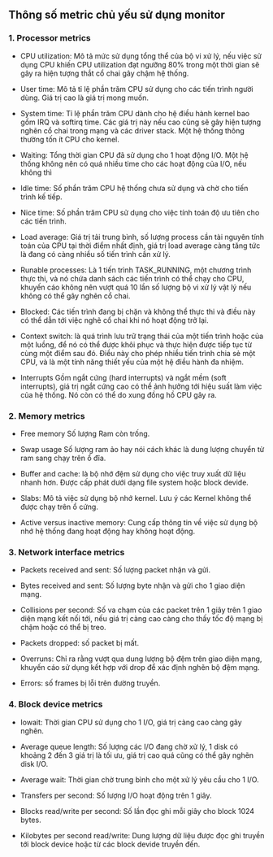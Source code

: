 ## Thông số metric chủ yếu sử dụng monitor

### 1. Processor metrics

* CPU utilization: Mô tả mức sử dụng tổng thể của bộ vi xử lý, nếu việc sử dụng CPU khiến CPU utilization đạt ngưỡng 80% trong một thời gian sẽ gây ra hiện tượng thắt cổ chai gây chậm hệ thống.

* User time: Mô tả tỉ lệ phần trăm CPU sử dụng cho các tiến trình người dùng. Giá trị cao là giá trị mong muốn.

* System time: Tỉ lệ phần trăm CPU dành cho hệ điều hành kernel bao gồm IRQ và softirq time. Các giá trị này nếu cao cũng sẽ gây hiện tượng nghẽn cổ chai trong mạng và các driver stack. Một hệ thống thông thường tốn ít CPU cho kernel.

* Waiting: Tổng thời gian CPU đã sử dụng cho 1 hoạt động I/O. Một hệ thống không nên có quá nhiều time cho các hoạt động của I/O, nếu không thì

* Idle time: Số phần trăm CPU hệ thống chưa sử dụng và chờ cho tiến trình kế tiếp.

* Nice time: Số phần trăm CPU sử dụng cho việc tính toán độ ưu tiên cho các tiến trình.

* Load average: Giá trị tải trung bình, số lượng process cần tài nguyên tính toán của CPU tại thời điểm nhất định, giá trị load average càng tăng tức là đang có càng nhiều số tiến trình cần xử lý.

* Runable processes: Là 1 tiến trình TASK_RUNNING, một chương trình thực thi, và nó chứa danh sách các tiến trình có thể chạy cho CPU, khuyến cáo không nên vượt quá 10 lần số lượng bộ vi xử lý vật lý nếu không có thể gây nghẽn cổ chai.

* Blocked: Các tiến trình đang bị chặn và không thể thực thi và điều này có thể dẫn tới việc nghẽ cổ chai khi nó hoạt động trở lại.

* Context switch: là quá trình lưu trữ trạng thái của một tiến trình hoặc của một luồng, để nó có thể được khôi phục và thực hiện được tiếp tục từ cùng một điểm sau đó. Điều này cho phép nhiều tiến trình chia sẻ một CPU, và là một tính năng thiết yếu của một hệ điều hành đa nhiệm.

* Interrupts Gồm ngắt cứng (hard interrupts) và ngắt mềm (soft interrupts), giá trị ngắt cứng cao có thể ảnh hưởng tới hiệu suất làm việc của hệ thống. Nó còn có thể do xung đồng hồ CPU gây ra.

### 2. Memory metrics

* Free memory Số lượng Ram còn trống.

* Swap usage Số lượng ram ảo hay nói cách khác là dung lượng chuyển từ ram sang chạy trên ổ đĩa.

* Buffer and cache: là bộ nhớ đệm sử dụng cho việc truy xuất dữ liệu nhanh hơn. Được cấp phát dưới dạng file system hoặc block devide.

* Slabs: Mô tả việc sử dụng bộ nhớ kernel. Lưu ý các Kernel không thể được chạy trên ổ cứng.

* Active versus inactive memory: Cung cấp thông tin về việc sử dụng bộ nhớ hệ thống đang hoạt động hay không hoạt động.

### 3. Network interface metrics

* Packets received and sent: Số lượng packet nhận và gửi.

* Bytes received and sent: Số lượng byte nhận và gửi cho 1 giao diện mạng.

* Collisions per second: Số va chạm của các packet trên 1 giây trên 1 giao diện mạng kết nối tới, nếu giá trị càng cao càng cho thấy tốc độ mạng bị chậm hoặc có thể bị treo.

* Packets dropped: số packet bị mất.

* Overruns: Chỉ ra rằng vượt qua dung lượng bộ đệm trên giao diện mạng, khuyến cáo sử dụng kết hợp với drop để xác định nghẽn bộ đệm mạng.

* Errors: số frames bị lỗi trên đường truyền.

### 4. Block device metrics

* Iowait: Thời gian CPU sử dụng cho 1 I/O, giá trị càng cao càng gây nghẽn.

* Average queue length: Số lượng các I/O đang chờ xử lý, 1 disk có khoảng 2 đến 3 giá trị là tối ưu, giá trị cao quá cũng có thể gây nghẽn disk I/O.

* Average wait: Thời gian chờ trung bình cho một xử lý yêu cầu cho 1 I/O.

* Transfers per second: Số lượng I/O hoạt động trên 1 giây.

* Blocks read/write per second: Số lần đọc ghi mỗi giây cho block 1024 bytes.

* Kilobytes per second read/write: Dung lượng dữ liệu được đọc ghi truyền tới block device hoặc từ các block devide truyền đến.





































